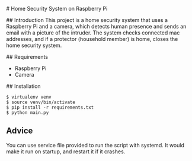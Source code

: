 # Home Security System on Raspberry Pi

## Introduction
This project is a home security system that uses a Raspberry Pi and a camera, which detects human presence and sends an email with a picture of the intruder. The system checks connected mac addresses, and if a protector (household member) is home, closes the home security system.

## Requirements
- Raspberry Pi
- Camera

## Installation
```
$ virtualenv venv
$ source venv/bin/activate
$ pip install -r requirements.txt
$ python main.py
```

## Advice
You can use service file provided to run the script with systemd. It would make it run on startup, and restart it if it crashes.